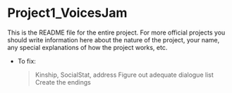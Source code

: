 # Project1_VoicesJam

This is the README file for the entire project. For more official projects you should write information here about the nature of the project, your name, any special explanations of how the project works, etc.



* To fix:
    > Kinship, SocialStat, address
    > Figure out adequate dialogue list
    > Create the endings